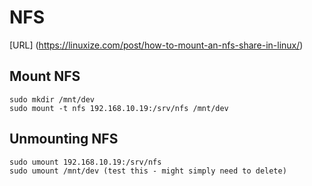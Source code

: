 # NFS

[URL] (https://linuxize.com/post/how-to-mount-an-nfs-share-in-linux/)

## Mount NFS
```
sudo mkdir /mnt/dev
sudo mount -t nfs 192.168.10.19:/srv/nfs /mnt/dev
```

## Unmounting NFS
```
sudo umount 192.168.10.19:/srv/nfs
sudo umount /mnt/dev (test this - might simply need to delete)
```